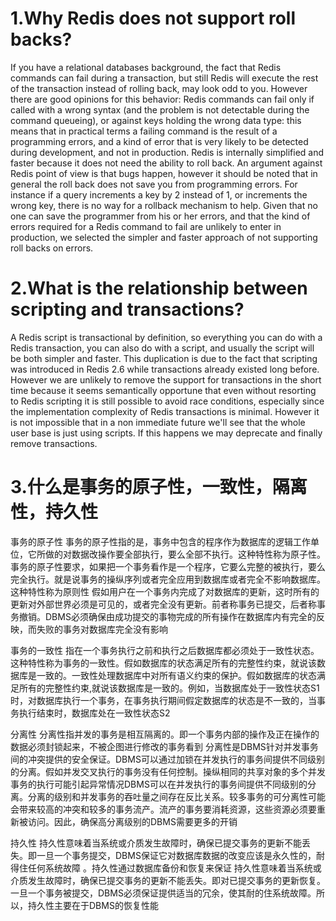 # 1.Why Redis does not support roll backs?

If you have a relational databases background, the fact that Redis commands can fail during a transaction, but still Redis will execute the rest of the transaction instead of rolling back, may look odd to you.
However there are good opinions for this behavior:
Redis commands can fail only if called with a wrong syntax (and the problem is not detectable during the command queueing), or against keys holding the wrong data type: this means that in practical terms a failing command is the result of a programming errors, and a kind of error that is very likely to be detected during development, and not in production.
Redis is internally simplified and faster because it does not need the ability to roll back.
An argument against Redis point of view is that bugs happen, however it should be noted that in general the roll back does not save you from programming errors. For instance if a query increments a key by 2 instead of 1, or increments the wrong key, there is no way for a rollback mechanism to help. Given that no one can save the programmer from his or her errors, and that the kind of errors required for a Redis command to fail are unlikely to enter in production, we selected the simpler and faster approach of not supporting roll backs on errors.

# 2.What is the relationship between scripting and transactions?

A Redis script is transactional by definition, so everything you can do with a Redis transaction, you can also do with a script, and usually the script will be both simpler and faster.
This duplication is due to the fact that scripting was introduced in Redis 2.6 while transactions already existed long before. However we are unlikely to remove the support for transactions in the short time because it seems semantically opportune that even without resorting to Redis scripting it is still possible to avoid race conditions, especially since the implementation complexity of Redis transactions is minimal.
However it is not impossible that in a non immediate future we'll see that the whole user base is just using scripts. If this happens we may deprecate and finally remove transactions.

# 3.什么是事务的原子性，一致性，隔离性，持久性

事务的原子性
事务的原子性指的是，事务中包含的程序作为数据库的逻辑工作单位，它所做的对数据改操作要全部执行，要么全部不执行。这种特性称为原子性。  事务的原子性要求，如果把一个事务看作是一个程序，它要么完整的被执行，要么完全执行。就是说事务的操纵序列或者完全应用到数据库或者完全不影响数据库。这种特性称为原则性  假如用户在一个事务内完成了对数据库的更新，这时所有的更新对外部世界必须是可见的，或者完全没有更新。前者称事务已提交，后者称事务撤销。DBMS必须确保由成功提交的事物完成的所有操作在数据库内有完全的反映，而失败的事务对数据库完全没有影响


事务的一致性
指在一个事务执行之前和执行之后数据库都必须处于一致性状态。这种特性称为事务的一致性。假如数据库的状态满足所有的完整性约束，就说该数据库是一致的。一致性处理数据库中对所有语义约束的保护。假如数据库的状态满足所有的完整性约束,就说该数据库是一致的。例如，当数据库处于一致性状态S1时，对数据库执行一个事务，在事务执行期间假定数据库的状态是不一致的，当事务执行结束时，数据库处在一致性状态S2


分离性
分离性指并发的事务是相互隔离的。即一个事务内部的操作及正在操作的数据必须封锁起来，不被企图进行修改的事务看到  分离性是DBMS针对并发事务间的冲突提供的安全保证。DBMS可以通过加锁在并发执行的事务间提供不同级别的分离。假如并发交叉执行的事务没有任何控制。操纵相同的共享对象的多个并发事务的执行可能引起异常情况DBMS可以在并发执行的事务间提供不同级别的分离。分离的级别和并发事务的吞吐量之间存在反比关系。较多事务的可分离性可能会带来较高的冲突和较多的事务流产。流产的事务要消耗资源，这些资源必须要重新被访问。因此，确保高分离级别的DBMS需要更多的开销


持久性
 持久性意味着当系统或介质发生故障时，确保已提交事务的更新不能丢失。即一旦一个事务提交，DBMS保证它对数据库数据的改变应该是永久性的，耐得住任何系统故障
。持久性通过数据库备份和恢复来保证  持久性意味着当系统或介质发生故障时，确保已提交事务的更新不能丢失。即对已提交事务的更新恢复。一旦一个事务被提交，DBMS必须保证提供适当的冗余，使其耐的住系统故障。所以，持久性主要在于DBMS的恢复性能